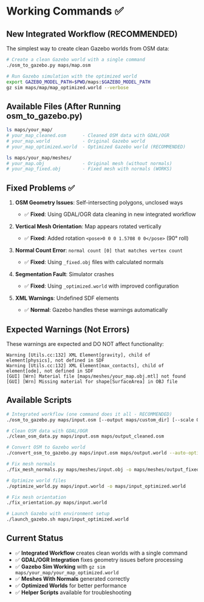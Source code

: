 # Working Commands ✅

## New Integrated Workflow (RECOMMENDED)

The simplest way to create clean Gazebo worlds from OSM data:

```bash
# Create a clean Gazebo world with a single command
./osm_to_gazebo.py maps/map.osm

# Run Gazebo simulation with the optimized world
export GAZEBO_MODEL_PATH=$PWD/maps:$GAZEBO_MODEL_PATH
gz sim maps/map/map_optimized.world --verbose
```

## Available Files (After Running osm_to_gazebo.py)

```bash
ls maps/your_map/
# your_map_cleaned.osm      - Cleaned OSM data with GDAL/OGR
# your_map.world            - Original Gazebo world
# your_map_optimized.world  - Optimized Gazebo world (RECOMMENDED)

ls maps/your_map/meshes/
# your_map.obj              - Original mesh (without normals)
# your_map_fixed.obj        - Fixed mesh with normals (WORKS)
```

## Fixed Problems ✅

1. **OSM Geometry Issues**: Self-intersecting polygons, unclosed ways
   - ✅ **Fixed**: Using GDAL/OGR data cleaning in new integrated workflow

2. **Vertical Mesh Orientation**: Map appears rotated vertically
   - ✅ **Fixed**: Added rotation `<pose>0 0 0 1.5708 0 0</pose>` (90° roll)

3. **Normal Count Error**: `normal count [0] that matches vertex count`
   - ✅ **Fixed**: Using `_fixed.obj` files with calculated normals

4. **Segmentation Fault**: Simulator crashes
   - ✅ **Fixed**: Using `_optimized.world` with improved configuration

5. **XML Warnings**: Undefined SDF elements
   - ✅ **Normal**: Gazebo handles these warnings automatically

## Expected Warnings (Not Errors)

These warnings are expected and DO NOT affect functionality:

```
Warning [Utils.cc:132] XML Element[gravity], child of element[physics], not defined in SDF
Warning [Utils.cc:132] XML Element[max_contacts], child of element[ode], not defined in SDF  
[GUI] [Wrn] Material file [maps/meshes/your_map.obj.mtl] not found
[GUI] [Wrn] Missing material for shape[SurfaceArea] in OBJ file
```

## Available Scripts

```bash
# Integrated workflow (one command does it all - RECOMMENDED)
./osm_to_gazebo.py maps/input.osm [--output maps/custom_dir] [--scale 0.5] [--launch]

# Clean OSM data with GDAL/OGR
./clean_osm_data.py maps/input.osm maps/output_cleaned.osm

# Convert OSM to Gazebo world
./convert_osm_to_gazebo.py maps/input.osm maps/output.world --auto-optimize

# Fix mesh normals
./fix_mesh_normals.py maps/meshes/input.obj -o maps/meshes/output_fixed.obj

# Optimize world files
./optimize_world.py maps/input.world -o maps/input_optimized.world

# Fix mesh orientation
./fix_orientation.py maps/input.world

# Launch Gazebo with environment setup
./launch_gazebo.sh maps/input_optimized.world
```

## Current Status

- ✅ **Integrated Workflow** creates clean worlds with a single command
- ✅ **GDAL/OGR Integration** fixes geometry issues before processing
- ✅ **Gazebo Sim Working** with `gz sim maps/your_map/your_map_optimized.world`
- ✅ **Meshes With Normals** generated correctly
- ✅ **Optimized Worlds** for better performance
- ✅ **Helper Scripts** available for troubleshooting